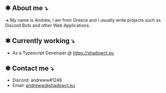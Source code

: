 ## **✱ About me ⤵**
➔ My name is Andrew, I am from Greece and I usually write projects such as Discord Bots and other Web Applications.

## **✱ Currently working ⤵**
- As a Typescript Developer @ https://shadowct.eu

## **✱ Contact me ⤵**
- Discord: andreww#1246
- Email: andreww@shadowct.eu
